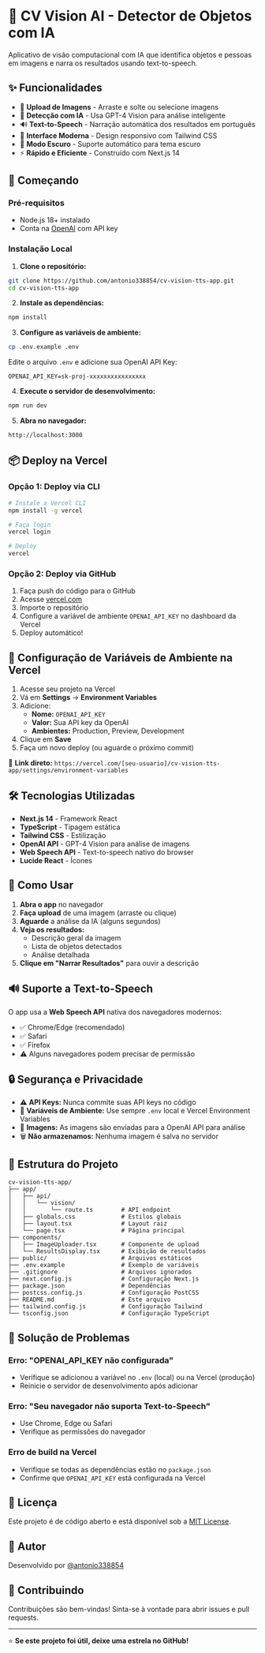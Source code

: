 # 🤖 CV Vision AI - Detector de Objetos com IA

Aplicativo de visão computacional com IA que identifica objetos e pessoas em imagens e narra os resultados usando text-to-speech.

## ✨ Funcionalidades

- 📸 **Upload de Imagens** - Arraste e solte ou selecione imagens
- 🤖 **Detecção com IA** - Usa GPT-4 Vision para análise inteligente
- 🔊 **Text-to-Speech** - Narração automática dos resultados em português
- 🎨 **Interface Moderna** - Design responsivo com Tailwind CSS
- 🌙 **Modo Escuro** - Suporte automático para tema escuro
- ⚡ **Rápido e Eficiente** - Construído com Next.js 14

## 🚀 Começando

### Pré-requisitos

- Node.js 18+ instalado
- Conta na [OpenAI](https://platform.openai.com/) com API key

### Instalação Local

1. **Clone o repositório:**
```bash
git clone https://github.com/antonio338854/cv-vision-tts-app.git
cd cv-vision-tts-app
```

2. **Instale as dependências:**
```bash
npm install
```

3. **Configure as variáveis de ambiente:**
```bash
cp .env.example .env
```

Edite o arquivo `.env` e adicione sua OpenAI API Key:
```
OPENAI_API_KEY=sk-proj-xxxxxxxxxxxxxxxx
```

4. **Execute o servidor de desenvolvimento:**
```bash
npm run dev
```

5. **Abra no navegador:**
```
http://localhost:3000
```

## 📦 Deploy na Vercel

### Opção 1: Deploy via CLI

```bash
# Instale a Vercel CLI
npm install -g vercel

# Faça login
vercel login

# Deploy
vercel
```

### Opção 2: Deploy via GitHub

1. Faça push do código para o GitHub
2. Acesse [vercel.com](https://vercel.com)
3. Importe o repositório
4. Configure a variável de ambiente `OPENAI_API_KEY` no dashboard da Vercel
5. Deploy automático!

## 🔐 Configuração de Variáveis de Ambiente na Vercel

1. Acesse seu projeto na Vercel
2. Vá em **Settings** → **Environment Variables**
3. Adicione:
   - **Nome:** `OPENAI_API_KEY`
   - **Valor:** Sua API key da OpenAI
   - **Ambientes:** Production, Preview, Development
4. Clique em **Save**
5. Faça um novo deploy (ou aguarde o próximo commit)

🔗 **Link direto:** `https://vercel.com/[seu-usuario]/cv-vision-tts-app/settings/environment-variables`

## 🛠️ Tecnologias Utilizadas

- **Next.js 14** - Framework React
- **TypeScript** - Tipagem estática
- **Tailwind CSS** - Estilização
- **OpenAI API** - GPT-4 Vision para análise de imagens
- **Web Speech API** - Text-to-speech nativo do browser
- **Lucide React** - Ícones

## 📖 Como Usar

1. **Abra o app** no navegador
2. **Faça upload** de uma imagem (arraste ou clique)
3. **Aguarde** a análise da IA (alguns segundos)
4. **Veja os resultados:**
   - Descrição geral da imagem
   - Lista de objetos detectados
   - Análise detalhada
5. **Clique em "Narrar Resultados"** para ouvir a descrição

## 🔊 Suporte a Text-to-Speech

O app usa a **Web Speech API** nativa dos navegadores modernos:

- ✅ Chrome/Edge (recomendado)
- ✅ Safari
- ✅ Firefox
- ⚠️ Alguns navegadores podem precisar de permissão

## 🔒 Segurança e Privacidade

- ⚠️ **API Keys:** Nunca commite suas API keys no código
- 🔐 **Variáveis de Ambiente:** Use sempre `.env` local e Vercel Environment Variables
- 📸 **Imagens:** As imagens são enviadas para a OpenAI API para análise
- 🗑️ **Não armazenamos:** Nenhuma imagem é salva no servidor

## 📁 Estrutura do Projeto

```
cv-vision-tts-app/
├── app/
│   ├── api/
│   │   └── vision/
│   │       └── route.ts        # API endpoint
│   ├── globals.css             # Estilos globais
│   ├── layout.tsx              # Layout raiz
│   └── page.tsx                # Página principal
├── components/
│   ├── ImageUploader.tsx       # Componente de upload
│   └── ResultsDisplay.tsx      # Exibição de resultados
├── public/                     # Arquivos estáticos
├── .env.example                # Exemplo de variáveis
├── .gitignore                  # Arquivos ignorados
├── next.config.js              # Configuração Next.js
├── package.json                # Dependências
├── postcss.config.js           # Configuração PostCSS
├── README.md                   # Este arquivo
├── tailwind.config.js          # Configuração Tailwind
└── tsconfig.json               # Configuração TypeScript
```

## 🐛 Solução de Problemas

### Erro: "OPENAI_API_KEY não configurada"
- Verifique se adicionou a variável no `.env` (local) ou na Vercel (produção)
- Reinicie o servidor de desenvolvimento após adicionar

### Erro: "Seu navegador não suporta Text-to-Speech"
- Use Chrome, Edge ou Safari
- Verifique as permissões do navegador

### Erro de build na Vercel
- Verifique se todas as dependências estão no `package.json`
- Confirme que `OPENAI_API_KEY` está configurada na Vercel

## 📝 Licença

Este projeto é de código aberto e está disponível sob a [MIT License](LICENSE).

## 👤 Autor

Desenvolvido por [@antonio338854](https://github.com/antonio338854)

## 🤝 Contribuindo

Contribuições são bem-vindas! Sinta-se à vontade para abrir issues e pull requests.

---

⭐ **Se este projeto foi útil, deixe uma estrela no GitHub!**
